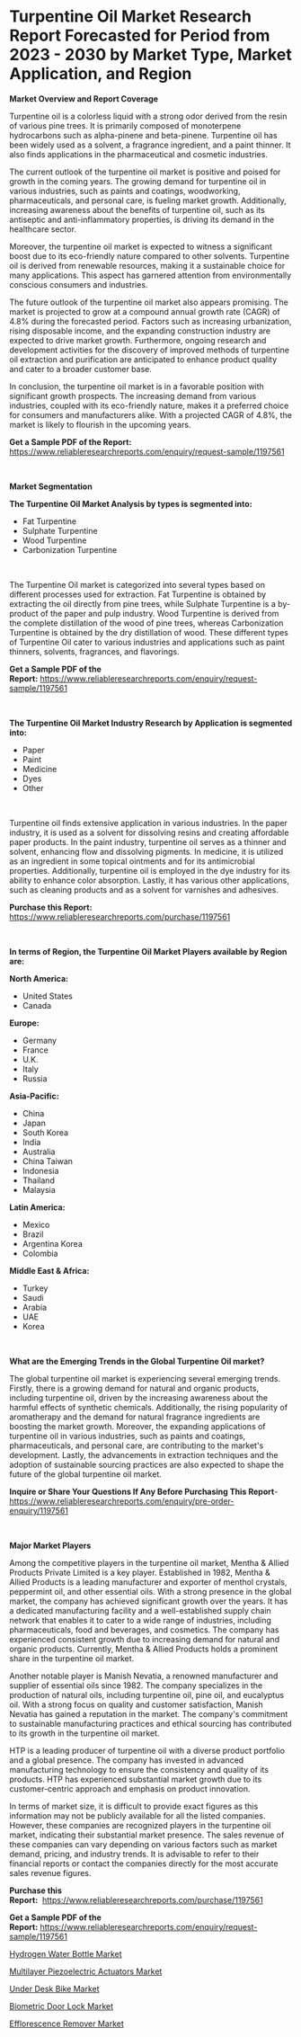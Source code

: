 <p><h1>Turpentine Oil Market Research Report Forecasted for Period from 2023 -  2030 by Market Type, Market Application, and Region</h1></p><p><strong>Market Overview and Report Coverage</strong></p>
<p><p>Turpentine oil is a colorless liquid with a strong odor derived from the resin of various pine trees. It is primarily composed of monoterpene hydrocarbons such as alpha-pinene and beta-pinene. Turpentine oil has been widely used as a solvent, a fragrance ingredient, and a paint thinner. It also finds applications in the pharmaceutical and cosmetic industries.</p><p>The current outlook of the turpentine oil market is positive and poised for growth in the coming years. The growing demand for turpentine oil in various industries, such as paints and coatings, woodworking, pharmaceuticals, and personal care, is fueling market growth. Additionally, increasing awareness about the benefits of turpentine oil, such as its antiseptic and anti-inflammatory properties, is driving its demand in the healthcare sector.</p><p>Moreover, the turpentine oil market is expected to witness a significant boost due to its eco-friendly nature compared to other solvents. Turpentine oil is derived from renewable resources, making it a sustainable choice for many applications. This aspect has garnered attention from environmentally conscious consumers and industries.</p><p>The future outlook of the turpentine oil market also appears promising. The market is projected to grow at a compound annual growth rate (CAGR) of 4.8% during the forecasted period. Factors such as increasing urbanization, rising disposable income, and the expanding construction industry are expected to drive market growth. Furthermore, ongoing research and development activities for the discovery of improved methods of turpentine oil extraction and purification are anticipated to enhance product quality and cater to a broader customer base.</p><p>In conclusion, the turpentine oil market is in a favorable position with significant growth prospects. The increasing demand from various industries, coupled with its eco-friendly nature, makes it a preferred choice for consumers and manufacturers alike. With a projected CAGR of 4.8%, the market is likely to flourish in the upcoming years.</p></p>
<p><strong>Get a Sample PDF of the Report:</strong> <a href="https://www.reliableresearchreports.com/enquiry/request-sample/1197561">https://www.reliableresearchreports.com/enquiry/request-sample/1197561</a></p>
<p>&nbsp;</p>
<p><strong>Market Segmentation</strong></p>
<p><strong>The Turpentine Oil Market Analysis by types is segmented into:</strong></p>
<p><ul><li>Fat Turpentine</li><li>Sulphate Turpentine</li><li>Wood Turpentine</li><li>Carbonization Turpentine</li></ul></p>
<p>&nbsp;</p>
<p><p>The Turpentine Oil market is categorized into several types based on different processes used for extraction. Fat Turpentine is obtained by extracting the oil directly from pine trees, while Sulphate Turpentine is a by-product of the paper and pulp industry. Wood Turpentine is derived from the complete distillation of the wood of pine trees, whereas Carbonization Turpentine is obtained by the dry distillation of wood. These different types of Turpentine Oil cater to various industries and applications such as paint thinners, solvents, fragrances, and flavorings.</p></p>
<p><strong>Get a Sample PDF of the Report:</strong>&nbsp;<a href="https://www.reliableresearchreports.com/enquiry/request-sample/1197561">https://www.reliableresearchreports.com/enquiry/request-sample/1197561</a></p>
<p>&nbsp;</p>
<p><strong>The Turpentine Oil Market Industry Research by Application is segmented into:</strong></p>
<p><ul><li>Paper</li><li>Paint</li><li>Medicine</li><li>Dyes</li><li>Other</li></ul></p>
<p>&nbsp;</p>
<p><p>Turpentine oil finds extensive application in various industries. In the paper industry, it is used as a solvent for dissolving resins and creating affordable paper products. In the paint industry, turpentine oil serves as a thinner and solvent, enhancing flow and dissolving pigments. In medicine, it is utilized as an ingredient in some topical ointments and for its antimicrobial properties. Additionally, turpentine oil is employed in the dye industry for its ability to enhance color absorption. Lastly, it has various other applications, such as cleaning products and as a solvent for varnishes and adhesives.</p></p>
<p><strong>Purchase this Report:</strong>&nbsp; <a href="https://www.reliableresearchreports.com/purchase/1197561">https://www.reliableresearchreports.com/purchase/1197561</a></p>
<p>&nbsp;</p>
<p><strong>In terms of Region, the Turpentine Oil Market Players available by Region are:</strong></p>
<p>
    <p> <strong> North America: </strong>
        <ul>
            <li>United States</li>
            <li>Canada</li>
        </ul>
        </p> 
    <p> <strong> Europe: </strong>
        <ul>
            <li>Germany</li>
            <li>France</li>
            <li>U.K.</li>
            <li>Italy</li>
            <li>Russia</li>
        </ul>
        </p> 
    <p> <strong> Asia-Pacific: </strong>
        <ul>
            <li>China</li>
            <li>Japan</li>
            <li>South Korea</li>
            <li>India</li>
            <li>Australia</li>
            <li>China Taiwan</li>
            <li>Indonesia</li>
            <li>Thailand</li>
            <li>Malaysia</li>
        </ul>
        </p> 
    <p> <strong> Latin America: </strong>
        <ul>
            <li>Mexico</li>
            <li>Brazil</li>
            <li>Argentina Korea</li>
            <li>Colombia</li>
        </ul>
        </p> 
    <p> <strong> Middle East & Africa: </strong>
        <ul>
            <li>Turkey</li>
            <li>Saudi</li>
            <li>Arabia</li>
            <li>UAE</li>
            <li>Korea</li>
        </ul>
    </p>
    </p>
<p>&nbsp;</p>
<p><strong>What are the Emerging Trends in the Global Turpentine Oil market?</strong></p>
<p><p>The global turpentine oil market is experiencing several emerging trends. Firstly, there is a growing demand for natural and organic products, including turpentine oil, driven by the increasing awareness about the harmful effects of synthetic chemicals. Additionally, the rising popularity of aromatherapy and the demand for natural fragrance ingredients are boosting the market growth. Moreover, the expanding applications of turpentine oil in various industries, such as paints and coatings, pharmaceuticals, and personal care, are contributing to the market's development. Lastly, the advancements in extraction techniques and the adoption of sustainable sourcing practices are also expected to shape the future of the global turpentine oil market.</p></p>
<p><strong>Inquire or Share Your Questions If Any Before Purchasing This Report</strong>- <a href="https://www.reliableresearchreports.com/enquiry/pre-order-enquiry/1197561">https://www.reliableresearchreports.com/enquiry/pre-order-enquiry/1197561</a></p>
<p>&nbsp;</p>
<p><strong>Major Market Players</strong></p>
<p><p>Among the competitive players in the turpentine oil market, Mentha & Allied Products Private Limited is a key player. Established in 1982, Mentha & Allied Products is a leading manufacturer and exporter of menthol crystals, peppermint oil, and other essential oils. With a strong presence in the global market, the company has achieved significant growth over the years. It has a dedicated manufacturing facility and a well-established supply chain network that enables it to cater to a wide range of industries, including pharmaceuticals, food and beverages, and cosmetics. The company has experienced consistent growth due to increasing demand for natural and organic products. Currently, Mentha & Allied Products holds a prominent share in the turpentine oil market.</p><p>Another notable player is Manish Nevatia, a renowned manufacturer and supplier of essential oils since 1982. The company specializes in the production of natural oils, including turpentine oil, pine oil, and eucalyptus oil. With a strong focus on quality and customer satisfaction, Manish Nevatia has gained a reputation in the market. The company's commitment to sustainable manufacturing practices and ethical sourcing has contributed to its growth in the turpentine oil market.</p><p>HTP is a leading producer of turpentine oil with a diverse product portfolio and a global presence. The company has invested in advanced manufacturing technology to ensure the consistency and quality of its products. HTP has experienced substantial market growth due to its customer-centric approach and emphasis on product innovation.</p><p>In terms of market size, it is difficult to provide exact figures as this information may not be publicly available for all the listed companies. However, these companies are recognized players in the turpentine oil market, indicating their substantial market presence. The sales revenue of these companies can vary depending on various factors such as market demand, pricing, and industry trends. It is advisable to refer to their financial reports or contact the companies directly for the most accurate sales revenue figures.</p></p>
<p><strong>Purchase this Report:</strong>&nbsp;&nbsp;<a href="https://www.reliableresearchreports.com/purchase/1197561">https://www.reliableresearchreports.com/purchase/1197561</a></p>
<p></p>
<p><strong>Get a Sample PDF of the Report:</strong>&nbsp;<a href="https://www.reliableresearchreports.com/enquiry/request-sample/1197561">https://www.reliableresearchreports.com/enquiry/request-sample/1197561</a></p>
<p><p><a href="https://medium.com/@devidwarnerrp23/hydrogen-water-bottle-market-comprehensive-assessment-by-type-application-and-geography-954577ada9a4">Hydrogen Water Bottle Market</a></p><p><a href="https://medium.com/@dashawnmoen/multilayer-piezoelectric-actuators-market-focuses-on-market-share-size-and-projected-forecast-till-9187c6e7681c">Multilayer Piezoelectric Actuators Market</a></p><p><a href="https://medium.com/@rameshramurp23/under-desk-bike-market-size-cagr-trends-2024-2030-a3d6a6890fb7">Under Desk Bike Market</a></p><p><a href="https://medium.com/@mahimohanrp23/biometric-door-lock-market-competitive-analysis-market-trends-and-forecast-to-2030-b690d3d56cf5">Biometric Door Lock Market</a></p><p><a href="https://medium.com/@adityalohrp23/efflorescence-remover-market-size-market-outlook-and-market-forecast-2023-to-2030-6f49e78fb0d0">Efflorescence Remover Market</a></p></p>